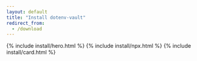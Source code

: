 ```yaml
---
layout: default
title: "Install dotenv-vault"
redirect_from:
  - /download
---
```


{% include install/hero.html %}
{% include install/npx.html %}
{% include install/card.html %}
